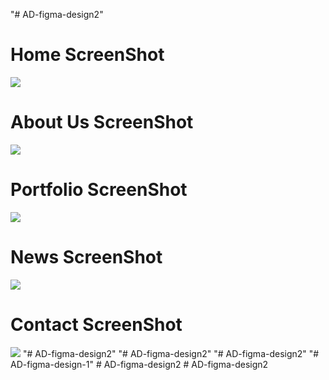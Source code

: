 "# AD-figma-design2" 

# Home ScreenShot
<img src="./asset/Home-ScreenShot.png">

# About Us ScreenShot
<img src="./asset/About-ScreenShot.png">

# Portfolio ScreenShot
<img src="./asset/portfolio-ScreenShot.png">

# News ScreenShot
<img src="./asset/News-ScreenShot.png">

# Contact ScreenShot
<img src="./asset/Contact-ScreenShot.png">
"# AD-figma-design2" 
"# AD-figma-design2" 
"# AD-figma-design2" 
"# AD-figma-design-1" 
#   A D - f i g m a - d e s i g n 2  
 #   A D - f i g m a - d e s i g n 2  
 